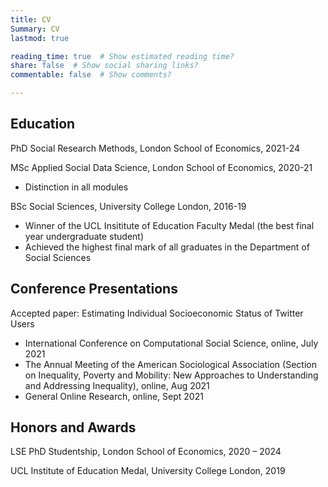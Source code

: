 ```yaml
---
title: CV
Summary: CV
lastmod: true

reading_time: true  # Show estimated reading time?
share: false  # Show social sharing links?
commentable: false  # Show comments?

---
```




##  **Education**

PhD Social Research Methods, London School of Economics, 2021-24

MSc Applied Social Data Science, London School of Economics, 2020-21
- Distinction in all modules

BSc Social Sciences, University College London, 2016-19
- Winner of the UCL Insititute of Education Faculty Medal (the best final year undergraduate student)
- Achieved the highest final mark of all graduates in the Department of Social Sciences



## **Conference Presentations**

Accepted paper: Estimating Individual Socioeconomic Status of Twitter Users
- International Conference on Computational Social Science, online, July 2021
- The Annual Meeting of the American Sociological Association (Section on Inequality, Poverty and Mobility: New Approaches to Understanding and Addressing Inequality), online, Aug 2021
- General Online Research, online, Sept 2021



## **Honors and Awards**

LSE PhD Studentship, London School of Economics, 2020 – 2024

UCL Institute of Education Medal, University College London, 2019





